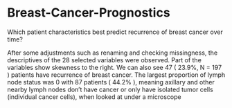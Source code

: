 # Breast-Cancer-Prognostics
Which patient characteristics best predict recurrence of breast cancer over time?

After some adjustments such as renaming and checking missingness, the descriptives of the 28 selected variables were observed. 
Part of the variables show skewness to the right. 
We can also see 47 (	23.9%, N = 197	) patients have recurrence of breast cancer. 
The largest proportion of lymph node status was 0 with 87 patients ( 44.2% ), meaning 
axillary and other nearby lymph nodes don’t have cancer or only have isolated tumor cells (individual cancer cells), when looked at under a microscope

